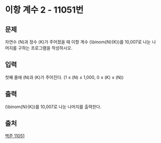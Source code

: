 <h1> 이항 계수 2 - 11051번</h1>

<h2>문제</h2>

자연수 \(N\)과 정수 \(K\)가 주어졌을 때 이항 계수 
\(\binom{N}{K}\)를 10,007로 나눈 나머지를 구하는 프로그램을 작성하시오.

<h2>입력</h2>

첫째 줄에 \(N\)과 \(K\)가 주어진다. (1 ≤ \(N\) ≤ 1,000, 0 ≤ \(K\) ≤ \(N\))

<h2>출력</h2>

 
\(\binom{N}{K}\)를 10,007로 나눈 나머지를 출력한다.

<h2>출처</h2>

[백준 11051](https://www.acmicpc.net/problem/11051)

